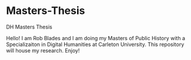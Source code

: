 Masters-Thesis
==============

DH Masters Thesis

Hello! I am Rob Blades and I am doing my Masters of Public History with a Specializaiton in Digital Humanities at Carleton University.
This repository will house my research.
Enjoy!
